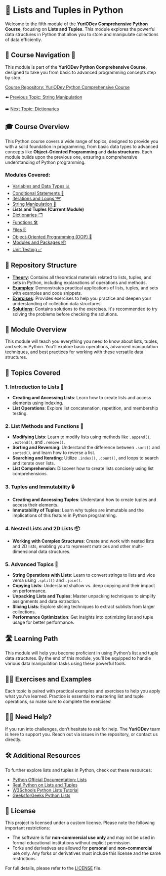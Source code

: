 # 📘 Lists and Tuples in Python

Welcome to the fifth module of the **YuriODev Comprehensive Python Course**, focusing on **Lists and Tuples**. This module explores the powerful data structures in Python that allow you to store and manipulate collections of data efficiently.

## 🌟 Course Navigation 🧭

This module is part of the **YuriODev Python Comprehensive Course**, designed to take you from basic to advanced programming concepts step by step.

[Course Repository: YuriODev Python Comprehensive Course](https://github.com/YurioDev/Python-Course)

⬅️ [Previous Topic: String Manipulation](https://github.com/YurioDev/python-yuriodev-04-string-manipulation/blob/main/README.md)  

➡️ [Next Topic: Dictionaries](https://github.com/YurioDev/python-yuriodev-06-mastering-dictionaries/blob/main/README.md)


## 🎓 Course Overview

This Python course covers a wide range of topics, designed to provide you with a solid foundation in programming, from basic data types to advanced concepts like **Object-Oriented Programming** and **data structures**. Each module builds upon the previous one, ensuring a comprehensive understanding of Python programming.

### Modules Covered:
- [Variables and Data Types 📊](https://github.com/YurioDev/python-yuriodev-01-simple-data-types/blob/main/README.md)
- [Conditional Statements 🔀](https://github.com/YurioDev/python-yuriodev-02-simple-conditional-statements/blob/main/README.md)
- [Iterations and Loops ➿](https://github.com/YurioDev/python-yuriodev-03-iterations-and-loops/blob/main/README.md)
- [String Manipulation 🧵](https://github.com/YurioDev/python-yuriodev-04-string-manipulation/blob/main/README.md)
- **Lists and Tuples (Current Module)**
- [Dictionaries 🗂](https://github.com/YurioDev/python-yuriodev-06-mastering-dictionaries/blob/main/README.md)
- [Functions 🛠](https://github.com/YurioDev/python-yuriodev-07-functions-in-python/blob/main/README.md)
- [Files 🗄](https://github.com/YurioDev/python-yuriodev-08-files-in-python/blob/main/README.md)
- [Object-Oriented Programming (OOP) 🤖](https://github.com/YurioDev/python-yuriodev-09-oop/blob/main/README.md)
- [Modules and Packages 📦](https://github.com/YurioDev/python-yuriodev-10-modules-and-packages/blob/main/README.md)
- [Unit Testing ✅](https://github.com/YurioDev/python-yuriodev-11-unit-testing/blob/main/README.md)


## 📂 Repository Structure

- **[Theory](./theory)**: Contains all theoretical materials related to lists, tuples, and sets in Python, including explanations of operations and methods.
- **[Examples](./examples)**: Demonstrates practical applications of lists, tuples, and sets with examples and code snippets.
- **[Exercises](./exercises)**: Provides exercises to help you practice and deepen your understanding of collection data structures.
- **[Solutions](./solutions)**: Contains solutions to the exercises. It's recommended to try solving the problems before checking the solutions.


## 📝 Module Overview

This module will teach you everything you need to know about lists, tuples, and sets in Python. You'll explore basic operations, advanced manipulation techniques, and best practices for working with these versatile data structures.

## 🧩 Topics Covered

### 1. Introduction to Lists 📝
- **Creating and Accessing Lists**: Learn how to create lists and access elements using indexing.
- **List Operations**: Explore list concatenation, repetition, and membership testing.

### 2. List Methods and Functions 🔧
- **Modifying Lists**: Learn to modify lists using methods like `.append()`, `.extend()`, and `.remove()`.
- **Sorting and Reversing**: Understand the difference between `.sort()` and `sorted()`, and learn how to reverse a list.
- **Searching and Iterating**: Utilize `.index()`, `.count()`, and loops to search and iterate over lists.
- **List Comprehension**: Discover how to create lists concisely using list comprehensions.

### 3. Tuples and Immutability 🔒
- **Creating and Accessing Tuples**: Understand how to create tuples and access their elements.
- **Immutability of Tuples**: Learn why tuples are immutable and the implications of this feature in Python programming.

### 4. Nested Lists and 2D Lists 📦
- **Working with Complex Structures**: Create and work with nested lists and 2D lists, enabling you to represent matrices and other multi-dimensional data structures.

### 5. Advanced Topics 🌟
- **String Operations with Lists**: Learn to convert strings to lists and vice versa using `.split()` and `.join()`.
- **Copying Lists**: Understand shallow vs. deep copying and their impact on performance.
- **Unpacking Lists and Tuples**: Master unpacking techniques to simplify assignments and data extraction.
- **Slicing Lists**: Explore slicing techniques to extract sublists from larger collections.
- **Performance Optimization**: Get insights into optimizing list and tuple usage for better performance.

## 🛣️ Learning Path

This module will help you become proficient in using Python’s list and tuple data structures. By the end of this module, you’ll be equipped to handle various data manipulation tasks using these powerful tools.


## 🏋️‍♂️ Exercises and Examples

Each topic is paired with practical examples and exercises to help you apply what you’ve learned. Practice is essential to mastering list and tuple operations, so make sure to complete the exercises!



## 🙋‍♂️ Need Help?

If you run into challenges, don’t hesitate to ask for help. The **YuriODev** team is here to support you. Reach out via issues in the repository, or contact us directly.



## 🛠 Additional Resources

To further explore lists and tuples in Python, check out these resources:

- [Python Official Documentation: Lists](https://docs.python.org/3/tutorial/datastructures.html)
- [Real Python on Lists and Tuples](https://realpython.com/python-lists-tuples/)
- [W3Schools Python Lists Tutorial](https://www.w3schools.com/python/python_lists.asp)
- [GeeksforGeeks Python Lists](https://www.geeksforgeeks.org/python-list/)



## 📜 License

This project is licensed under a custom license. Please note the following important restrictions:

- The software is for **non-commercial use only** and may not be used in formal educational institutions without explicit permission.
- Forks and derivatives are allowed for **personal** and **non-commercial** use only. Any forks or derivatives must include this license and the same restrictions.

For full details, please refer to the [LICENSE](./LICENSE) file.
